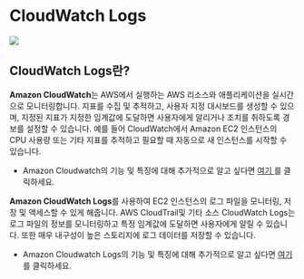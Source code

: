 # CloudWatch Logs

![](../.gitbook/assets/1\_I7nV1SY7GmEpu7ZnsNK-GA.png)

## CloudWatch Logs란?

**Amazon CloudWatch**는 AWS에서 실행하는 AWS 리소스와 애플리케이션을 실시간으로 모니터링합니다. 지표를 수집 및 추적하고, 사용자 지정 대시보드를 생성할 수 있으며, 지정된 지표가 지정한 임계값에 도달하면 사용자에게 알리거나 조치를 취하도록 경보를 설정할 수 있습니다. 예를 들어 CloudWatch에서 Amazon EC2 인스턴스의 CPU 사용량 또는 기타 지표를 추적하고 필요할 때 자동으로 새 인스턴스를 시작할 수 있습니다.

* Amazon Cloudwatch의 기능 및 특징에 대해 추가적으로 알고 싶다면 [여기 ](https://docs.aws.amazon.com/AmazonCloudWatch/latest/monitoring/WhatIsCloudWatch.html)를 클릭하세요.

**Amazon CloudWatch Logs**를 사용하여 EC2 인스턴스의 로그 파일을 모니터링, 저장 및 액세스할 수 있게 해줍니다. AWS CloudTrail및 기타 소스 CloudWatch Logs는 로그 파일의 정보를 모니터링하고 특정 임계값에 도달하면 사용자에게 알릴 수 있습니다. 또한 매우 내구성이 높은 스토리지에 로그 데이터를 저장할 수 있습니다.

* Amazon Cloudwatch Logs의 기능 및 특징에 대해 추가적으로 알고 싶다면 [여기 ](https://docs.aws.amazon.com/AmazonCloudWatch/latest/logs/WhatIsCloudWatchLogs.html)를 클릭하세요.

